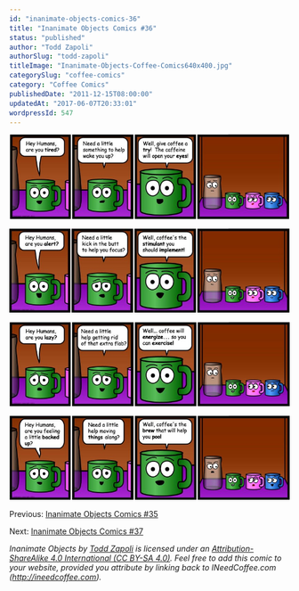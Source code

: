 ```yaml
---
id: "inanimate-objects-comics-36"
title: "Inanimate Objects Comics #36"
status: "published"
author: "Todd Zapoli"
authorSlug: "todd-zapoli"
titleImage: "Inanimate-Objects-Coffee-Comics640x400.jpg"
categorySlug: "coffee-comics"
category: "Coffee Comics"
publishedDate: "2011-12-15T08:00:00"
updatedAt: "2017-06-07T20:33:01"
wordpressId: 547
---
```


![](09HeyHumans11.jpg)

![](09HeyHumans2.jpg)

![](09HeyHumans3.jpg)

![](09HeyHumans4.jpg)

Previous: [Inanimate Objects Comics #35](/inanimate-objects-comics-35/)

Next: [Inanimate Objects Comics #37](/inanimate-objects-comics-37/)

*Inanimate Objects by [Todd Zapoli](/) is licensed under an [Attribution-ShareAlike 4.0 International (CC BY-SA 4.0)](https://creativecommons.org/licenses/by-sa/4.0/). Feel free to add this comic to your website, provided you attribute by linking back to INeedCoffee.com (http://ineedcoffee.com).*
